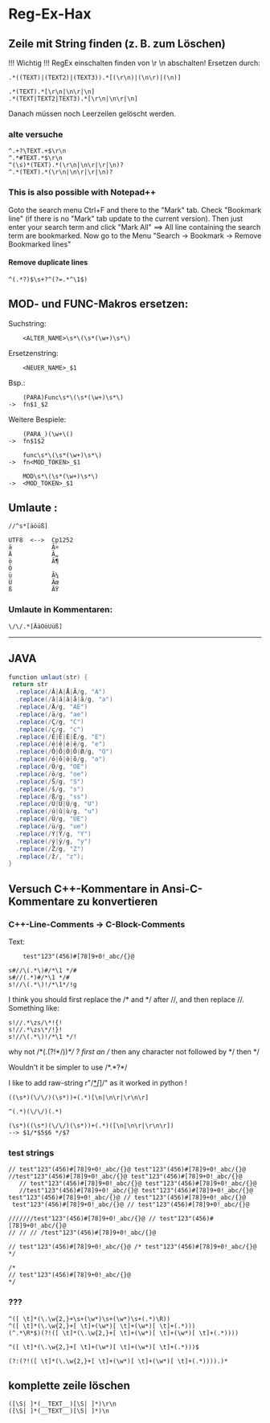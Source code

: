 # Reg-Ex-Hax

## Zeile mit String finden (z. B. zum Löschen)

!!! Wichtig !!!
    RegEx einschalten
    finden von \r \n abschalten!
    Ersetzen durch: <NIX>

```    
.*((TEXT)|(TEXT2)|(TEXT3)).*[(\r\n)|(\n\r)|(\n)]

.*(TEXT).*[\r\n|\n\r|\n]
.*(TEXT|TEXT2|TEXT3).*[\r\n|\n\r|\n]
```    

Danach müssen noch Leerzeilen gelöscht werden.


### alte versuche

```    
^.+?\TEXT.+$\r\n
^.*#TEXT.*$\r\n
^(\s)*(TEXT).*(\r\n|\n\r|\r|\n)?
^.*(TEXT).*(\r\n|\n\r|\r|\n)?
```    

### This is also possible with Notepad++

Goto the search menu Ctrl+F and there to the "Mark" tab. Check "Bookmark line" (if there is no "Mark" tab update to the current version). Then just enter your search term and click "Mark All"
==> All line containing the search term are bookmarked.
Now go to the Menu "Search -> Bookmark -> Remove Bookmarked lines"

#### Remove duplicate lines    

```    
^(.*?)$\s+?^(?=.*^\1$)
```    
    

## MOD- und FUNC-Makros ersetzen:

Suchstring:
```
	<ALTER_NAME>\s*\(\s*(\w+)\s*\)
```
Ersetzenstring:
```
	<NEUER_NAME>_$1
```
Bsp.:
```
	(PARA)Func\s*\(\s*(\w+)\s*\)
->  fn$1_$2
```

Weitere Bespiele:
```
	(PARA_)(\w+\()
->  fn$1$2
```

```
	func\s*\(\s*(\w+)\s*\)
->  fn<MOD_TOKEN>_$1
```

```
	MOD\s*\(\s*(\w+)\s*\)
->  <MOD_TOKEN>_$1
```


## Umlaute :
```
//^s*[äöüß]
```
		
```
UTF8  <-->  Cp1252
ä           Ã¤
Ä           Ã„
ö           Ã¶
Ö           
ü           Ã¼
Ü           Ãœ
ß           ÃŸ
```


### Umlaute in Kommentaren:
```
\/\/.*[ÄäÖöÜüß]
```

---

## JAVA

```java
function umlaut(str) {
 return str
  .replace(/Â|À|Å|Ã/g, "A")
  .replace(/â|á|à|å|ã/g, "a")
  .replace(/Ä/g, "AE")
  .replace(/ä/g, "ae")
  .replace(/Ç/g, "C")
  .replace(/ç/g, "c")
  .replace(/É|Ê|È|Ë/g, "E")
  .replace(/é|ê|è|ë/g, "e")
  .replace(/Ó|Ô|Ò|Õ|Ø/g, "O")
  .replace(/ó|ô|ò|õ/g, "o")
  .replace(/Ö/g, "OE")
  .replace(/ö/g, "oe")
  .replace(/Š/g, "S")
  .replace(/š/g, "s")
  .replace(/ß/g, "ss")
  .replace(/Ú|Û|Ù/g, "U")
  .replace(/ú|û|ù/g, "u")
  .replace(/Ü/g, "UE")
  .replace(/ü/g, "ue")
  .replace(/Ý|Ÿ/g, "Y")
  .replace(/ý|ÿ/g, "y")
  .replace(/Ž/g, "Z")
  .replace(/ž/, "z"); 
}
```    


## Versuch C++-Kommentare in Ansi-C-Kommentare zu konvertieren

### C++-Line-Comments -> C-Block-Comments

Text:
```
    test"123"(456)#[78]9+0!_abc/{}@
```

```    
s#//\(.*\)#/*\1 */#
s#//(.*)#/*\1 */#
s!//\(.*\)!/*\1*/!g
```    


I think you should first replace the /* and */ after //, and then
replace //. Something like:

```    
s!//.*\zs/\*!{!
s!//.*\zs\*/!}!
s!//\(.*\)!/*\1 */!
```    


why not /\*(.(?!\*/))*\*/ ? first an /* then any character not followed by */ then */

Wouldn't it be simpler to use /\*.*?\*/

I like to add raw-string r"/[*]([^*]|([*][^/]))*[*]/" as it worked in python !

```    
((\s*)(\/\/)(\s*))+(.*)[\n|\n\r|\r\n\r]

^(.*)(\/\/)(.*)
```    


```    
(\s*)((\s*)(\/\/)(\s*))+(.*)([\n|\n\r|\r\n\r])
--> $1/*$5$6 */$7
```    

### test strings

```    
// test"123"(456)#[78]9+0!_abc/{}@ test"123"(456)#[78]9+0!_abc/{}@
//test"123"(456)#[78]9+0!_abc/{}@ test"123"(456)#[78]9+0!_abc/{}@
   // test"123"(456)#[78]9+0!_abc/{}@ test"123"(456)#[78]9+0!_abc/{}@
   //test"123"(456)#[78]9+0!_abc/{}@ test"123"(456)#[78]9+0!_abc/{}@
test"123"(456)#[78]9+0!_abc/{}@ // test"123"(456)#[78]9+0!_abc/{}@
 test"123"(456)#[78]9+0!_abc/{}@ // test"123"(456)#[78]9+0!_abc/{}@

///////test"123"(456)#[78]9+0!_abc/{}@ // test"123"(456)#[78]9+0!_abc/{}@
// // // /test"123"(456)#[78]9+0!_abc/{}@

// test"123"(456)#[78]9+0!_abc/{}@ /* test"123"(456)#[78]9+0!_abc/{}@ */

/*
// test"123"(456)#[78]9+0!_abc/{}@
*/
```    


### ???

```    
^([ \t]*(\.\w{2,}+\s+(\w*)\s+(\w*)\s+(.*)\R))
^([ \t]*(\.\w{2,}+[ \t]+(\w*)[ \t]+(\w*)[ \t]+(.*)))
(^.*\R*$)(?!([ \t]*(\.\w{2,}+[ \t]+(\w*)[ \t]+(\w*)[ \t]+(.*))))

^([ \t]*(\.\w{2,}+[ \t]+(\w*)[ \t]+(\w*)[ \t]+(.*)))$
```    

```    
(?:(?!([ \t]*(\.\w{2,}+[ \t]+(\w*)[ \t]+(\w*)[ \t]+(.*)))).)*
```    


## komplette zeile löschen

```    
([\S| ]*(__TEXT__)[\S| ]*)\r\n
([\S| ]*(__TEXT__)[\S| ]*)\n
```    
